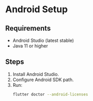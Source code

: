# Android Setup

## Requirements
- Android Studio (latest stable)
- Java 11 or higher

## Steps
1. Install Android Studio.
2. Configure Android SDK path.
3. Run:
   ```bash
   flutter doctor --android-licenses
   ```
